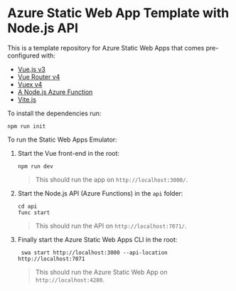 # Azure Static Web App Template with Node.js API

This is a template repository for Azure Static Web Apps that comes pre-configured with:

* [Vue.js v3](https://v3.vuejs.org/)
* [Vue Router v4](https://next.router.vuejs.org/)
* [Vuex v4](https://next.vuex.vuejs.org/)
* [A Node.js Azure Function](https://docs.microsoft.com/azure/static-web-apps/apis)
* [Vite.js](https://vitejs.dev/)

To install the dependencies run:

```shell
npm run init
```

To run the Static Web Apps Emulator:

1. Start the Vue front-end in the root:

    ```shell
    npm run dev
    ```

    > This should run the app on `http://localhost:3000/`.

2. Start the Node.js API (Azure Functions) in the `api` folder:

    ```shell
    cd api
    func start
    ```

    > This should run the API on `http://localhost:7071/`.

3. Finally start the Azure Static Web Apps CLI in the root:

    ```shell
     swa start http://localhost:3000 --api-location http://localhost:7071
    ```

    > This should run the Azure Static Web App on `http://localhost:4280`.
